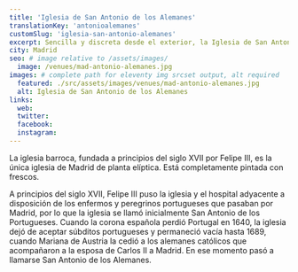 ```yaml
---
title: 'Iglesia de San Antonio de los Alemanes'
translationKey: 'antonioalemanes'
customSlug: 'iglesia-san-antonio-alemanes'
excerpt: Sencilla y discreta desde el exterior, la Iglesia de San Antonio de los Alemanes es una verdadera joya de arte.
city: Madrid
seo: # image relative to /assets/images/
  image: /venues/mad-antonio-alemanes.jpg
images: # complete path for eleventy img srcset output, alt required
  featured: ./src/assets/images/venues/mad-antonio-alemanes.jpg
  alt: Iglesia de San Antonio de los Alemanes
links:
  web:
  twitter:
  facebook:
  instagram:
---
```


La iglesia barroca, fundada a principios del siglo XVII por Felipe III, es la única iglesia de Madrid de planta elíptica. Está completamente pintada con frescos.

A principios del siglo XVII, Felipe III puso la iglesia y el hospital adyacente a disposición de los enfermos y peregrinos portugueses que pasaban por Madrid, por lo que la iglesia se llamó inicialmente San Antonio de los Portugueses. Cuando la corona española perdió Portugal en 1640, la iglesia dejó de aceptar súbditos portugueses y permaneció vacía hasta 1689, cuando Mariana de Austria la cedió a los alemanes católicos que acompañaron a la esposa de Carlos II a Madrid. En ese momento pasó a llamarse San Antonio de los Alemanes.
